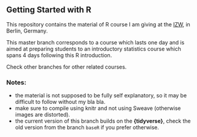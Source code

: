 ## Getting Started with R

This repository contains the material of R course I am giving at the [IZW](http://www.izw-berlin.de/welcome.html), in Berlin, Germany.

This master branch corresponds to a course which lasts one day and is aimed at preparing students to an introductory statistics course which spans 4 days following this R introduction.

Check other branches for other related courses.

### Notes:
- the material is not supposed to be fully self explanatory, so it may be difficult to follow without my bla bla.
- make sure to compile using knitr and not using Sweave (otherwise images are distorted).
- the current version of this branch builds on the __{tidyverse}__, check the old version from the branch `baseR` if you prefer otherwise.
